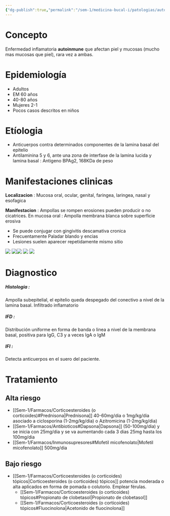 ```yaml
---
{"dg-publish":true,"permalink":"/sem-1/medicina-bucal-i/patologias/autoinmunes/penfigoide/"}
---
```


# Concepto 

Enfermedad inflamatoria **autoinmune** que afectan piel y mucosas (mucho mas mucosas que piel), rara vez a ambas.

# Epidemiología

- Adultos
- EM 60 años 
- 40-80 años 
- Mujeres 2-1
- Pocos casos descritos en niños

# Etíologia

- Anticuerpos contra determinados componentes de la lamina basal del epitelio
- Antilaminina 5 y 6, ante una zona de interfase de la lamina lucida y lamina basal : Antigeno BPAg2, 168KDa de peso

# Manifestaciones clinicas

**Localizacion** : Mucosa oral, ocular, genital, faringea, laringea, nasal y esofagica

**Manifestacion** : Ampollas se rompen erosiones pueden producir o no cicatrices. En mucosa oral : Ampolla membrana blanca sobre superficie erosiva

- Se puede conjugar con gingivitis descamativa cronica
- Frecuentamente Paladar blando y encias
- Lesiones suelen aparecer repetidamente mismo sitio

![](https://www.uv.es/medicina-oral/Docencia/atlas/penfigoide/pend5.jpg)
![](https://www.uv.es/medicina-oral/Docencia/atlas/penfigoide/pend4.jpg)![](https://www.uv.es/medicina-oral/Docencia/atlas/penfigoide/pend3.jpg)
![](https://www.uv.es/medicina-oral/Docencia/atlas/penfigoide/pend10.jpg)
![](https://www.uv.es/medicina-oral/Docencia/atlas/penfigoide/pend8.jpg)

# Diagnostico 

##### Histologia :
Ampolla subepitelial, el epitelio queda despegado del conectivo a nivel de la lamina basal. Infiltrado inflamatorio 

##### IFD : 
Distribución uniforme en forma de banda o linea a nivel de la membrana basal, positiva para IgG, C3 y a veces IgA o IgM

##### IFI : 
Detecta anticuerpos en el suero del paciente.

# Tratamiento

## Alta riesgo

- [[Sem-1/Farmacos/Corticoesteroides (o corticoides)#Prednisona\|Prednisona]] 40-60mg/dia o 1mg/kg/dia asociado a ciclosporina (1-2mg/kg/dia) o Azitromicina (1-2mg/kg/dia)
- [[Sem-1/Farmacos/Antibioticos#Dapsona\|Dapsona]] (50-100mg/dia) y se inicia con 25mg/dia y se va aumentando cada 3 dias 25mg hasta los 100mg/dia
- [[Sem-1/Farmacos/Inmunosupresores#Mofetil micofenolato\|Mofetil micofenolato]] 500mg/dia

## Bajo riesgo
- [[Sem-1/Farmacos/Corticoesteroides (o corticoides) tópicos\|Corticoesteroides (o corticoides) tópicos]] potencia moderada o alta aplicados en forma de pomada o colutorio. Emplear férulas.
	- [[Sem-1/Farmacos/Corticoesteroides (o corticoides) tópicos#Propionato de clobetasol\|Propionato de clobetasol]]
	- [[Sem-1/Farmacos/Corticoesteroides (o corticoides) tópicos#Fluocinolona\|Acetonido de fluocinolona]]